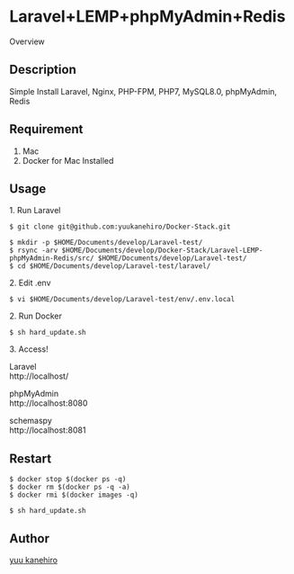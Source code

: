 Laravel+LEMP+phpMyAdmin+Redis
====

Overview

## Description

Simple Install Laravel, Nginx, PHP-FPM, PHP7, MySQL8.0, phpMyAdmin, Redis


## Requirement

1. Mac
2. Docker for Mac Installed


## Usage


<p>1. Run Laravel</p>

```
$ git clone git@github.com:yuukanehiro/Docker-Stack.git

$ mkdir -p $HOME/Documents/develop/Laravel-test/
$ rsync -arv $HOME/Documents/develop/Docker-Stack/Laravel-LEMP-phpMyAdmin-Redis/src/ $HOME/Documents/develop/Laravel-test/
$ cd $HOME/Documents/develop/Laravel-test/laravel/
```

<p>2. Edit .env</p>

```
$ vi $HOME/Documents/develop/Laravel-test/env/.env.local
```


<p>2. Run Docker</p>

```
$ sh hard_update.sh
```


<p>3. Access!</p>

Laravel  
http://localhost/  

phpMyAdmin  
http://localhost:8080  

schemaspy  
http://localhost:8081  



## Restart

```
$ docker stop $(docker ps -q)
$ docker rm $(docker ps -q -a)
$ docker rmi $(docker images -q)

$ sh hard_update.sh
```



## Author

[yuu kanehiro](https://github.com/yuukanehiro)
